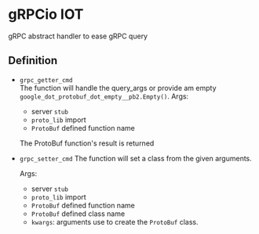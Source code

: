 # gRPCio IOT

gRPC abstract handler to ease gRPC query

## Definition

- `grpc_getter_cmd`  
	The function will handle the query_args or provide am empty `google_dot_protobuf_dot_empty__pb2.Empty()`.
	Args:
	* server `stub`
    * `proto_lib` import
    * `ProtoBuf` defined function name

	The ProtoBuf function's result is returned 

- `grpc_setter_cmd`
	The function will set a class from the given arguments.	

	Args:
    * server `stub`
    * `proto_lib` import
    * `ProtoBuf` defined function name
    * `ProtoBuf` defined class name
    * `kwargs`: arguments use to create the `ProtoBuf` class. 